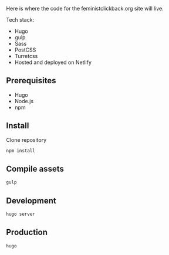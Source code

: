 Here is where the code for the feministclickback.org site will live.

Tech stack:
- Hugo
- gulp
- Sass
- PostCSS
- Turretcss
- Hosted and deployed on Netlify

## Prerequisites

- Hugo
- Node.js
- npm

## Install

Clone repository

````bash
npm install
````

## Compile assets

````bash
gulp
````

## Development

````bash
hugo server
````

## Production

````bash
hugo
````
